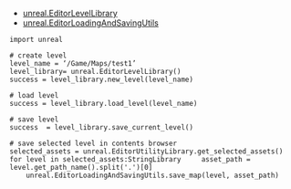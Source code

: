 * [unreal.EditorLevelLibrary](https://docs.unrealengine.com/5.3/en-US/PythonAPI/class/EditorLevelLibrary.html)
* [unreal.EditorLoadingAndSavingUtils](https://docs.unrealengine.com/5.3/en-US/PythonAPI/class/EditorLoadingAndSavingUtils.html)

```
import unreal
 
# create level
level_name = ‘/Game/Maps/test1’
level_library= unreal.EditorLevelLibrary()
success = level_library.new_level(level_name)
 
# load level
success = level_library.load_level(level_name)
 
# save level
success  = level_library.save_current_level()
 
# save selected level in contents browser
selected_assets = unreal.EditorUtilityLibrary.get_selected_assets()
for level in selected_assets:StringLibrary     asset_path = level.get_path_name().split('.')[0]
    unreal.EditorLoadingAndSavingUtils.save_map(level, asset_path)
```